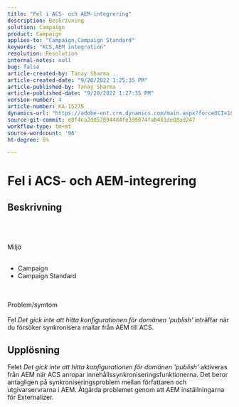 ```yaml
---
title: "Fel i ACS- och AEM-integrering"
description: Beskrivning
solution: Campaign
product: Campaign
applies-to: "Campaign,Campaign Standard"
keywords: "KCS,AEM integration"
resolution: Resolution
internal-notes: null
bug: false
article-created-by: Tanay Sharma .
article-created-date: "9/20/2022 1:25:35 PM"
article-published-by: Tanay Sharma .
article-published-date: "9/20/2022 1:27:35 PM"
version-number: 4
article-number: KA-15275
dynamics-url: "https://adobe-ent.crm.dynamics.com/main.aspx?forceUCI=1&pagetype=entityrecord&etn=knowledgearticle&id=26fe8db1-e738-ed11-9db1-002248086735"
source-git-commit: e8f4ca2dd578944d4fe399074fab461de88ad247
workflow-type: tm+mt
source-wordcount: '96'
ht-degree: 6%

---
```


# Fel i ACS- och AEM-integrering

## Beskrivning

<br><br><br>Miljö<br><br>
- Campaign
- Campaign Standard



<br><br>Problem/symtom<br><br>
Fel *Det gick inte att hitta konfigurationen för domänen &#39;publish&#39;<b>* </b>inträffar<b> </b>när du försöker synkronisera mallar från AEM till ACS.


## Upplösning


Felet *Det gick inte att hitta konfigurationen för domänen &#39;publish&#39;* aktiveras från AEM när ACS anropar innehållssynkroniseringsfunktionerna. Det beror antagligen på synkroniseringsproblem mellan författaren och utgivarservrarna i AEM. Åtgärda problemet genom att AEM inställningarna för Externalizer.


